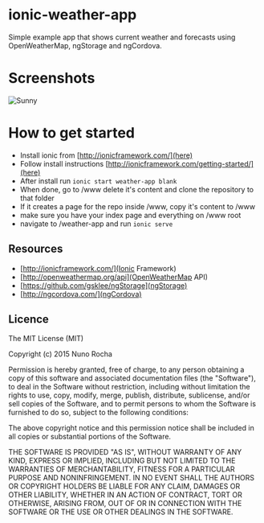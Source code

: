 # ionic-weather-app
Simple example app that shows current weather and forecasts using OpenWeatherMap, ngStorage and ngCordova.

# Screenshots
![Sunny](http://i.imgur.com/vYAk3TE.png)

# How to get started
* Install ionic from [http://ionicframework.com/](here)
* Follow install instructions [http://ionicframework.com/getting-started/](here)
* After install run `ionic start weather-app blank`
* When done, go to /www delete it's content and clone the repository to that folder
* If it creates a page for the repo inside /www, copy it's content to /www
* make sure you have your index page and everything on /www root
* navigate to /weather-app and run `ionic serve`

## Resources
* [http://ionicframework.com/](Ionic Framework)
* [http://openweathermap.org/api](OpenWeatherMap API)
* [https://github.com/gsklee/ngStorage](ngStorage)
* [http://ngcordova.com/](ngCordova)

## Licence 
The MIT License (MIT)

Copyright (c) 2015 Nuno Rocha

Permission is hereby granted, free of charge, to any person obtaining a copy
of this software and associated documentation files (the "Software"), to deal
in the Software without restriction, including without limitation the rights
to use, copy, modify, merge, publish, distribute, sublicense, and/or sell
copies of the Software, and to permit persons to whom the Software is
furnished to do so, subject to the following conditions:

The above copyright notice and this permission notice shall be included in
all copies or substantial portions of the Software.

THE SOFTWARE IS PROVIDED "AS IS", WITHOUT WARRANTY OF ANY KIND, EXPRESS OR
IMPLIED, INCLUDING BUT NOT LIMITED TO THE WARRANTIES OF MERCHANTABILITY,
FITNESS FOR A PARTICULAR PURPOSE AND NONINFRINGEMENT. IN NO EVENT SHALL THE
AUTHORS OR COPYRIGHT HOLDERS BE LIABLE FOR ANY CLAIM, DAMAGES OR OTHER
LIABILITY, WHETHER IN AN ACTION OF CONTRACT, TORT OR OTHERWISE, ARISING FROM,
OUT OF OR IN CONNECTION WITH THE SOFTWARE OR THE USE OR OTHER DEALINGS IN
THE SOFTWARE.
